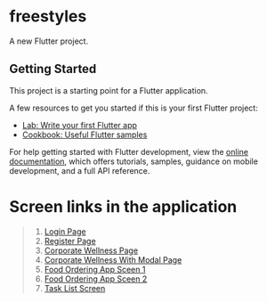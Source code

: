 # freestyles

A new Flutter project.

## Getting Started

This project is a starting point for a Flutter application.

A few resources to get you started if this is your first Flutter project:

- [Lab: Write your first Flutter app](https://docs.flutter.dev/get-started/codelab)
- [Cookbook: Useful Flutter samples](https://docs.flutter.dev/cookbook)

For help getting started with Flutter development, view the
[online documentation](https://docs.flutter.dev/), which offers tutorials,
samples, guidance on mobile development, and a full API reference.


# Screen links in the application

>  1. [Login Page](https://gist.github.com/christ-dev19/578a85af07be962f482d02e579211971)
>  2. [Register Page](https://gist.github.com/christ-dev19/ac3d26c299eebc30ebdf7b465eb79bce)
>  3. [Corporate Wellness Page](https://gist.github.com/christ-dev19/14aef35df2731e5597ff00abfddd2e52)
>  4. [Corporate Wellness With Modal Page](https://gist.github.com/christ-dev19/d19808e757ba7fe513bfc42c15f496b4)
>  5. [Food Ordering App Sceen 1](https://gist.github.com/christ-dev19/5daeb5533b3f817d271801cf2e2fad0a)
>  6. [Food Ordering App Sceen 2](https://gist.github.com/christ-dev19/89fcf7ad536a7ed7b298e11893a2850d)
>  7. [Task List Screen](https://gist.github.com/christ-dev19/2d6865c02b60419b3f29d6eccaa3a596)
